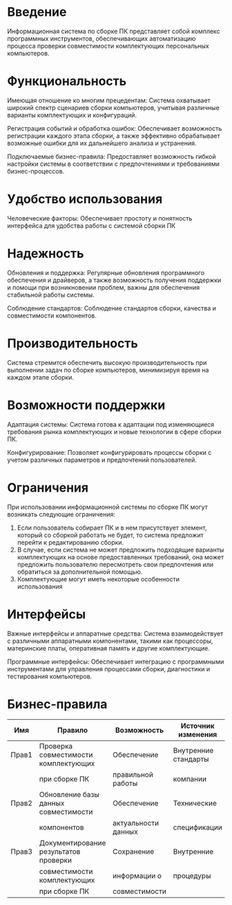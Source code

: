 # Введение

Информационная система по сборке ПК представляет собой комплекс программных инструментов, обеспечивающих автоматизацию процесса проверки совместимости комплектующих персональных компьютеров.

# Функциональность

Имеющая отношение ко многим прецедентам: Система охватывает широкий спектр сценариев сборки компьютеров, учитывая различные варианты комплектующих и конфигураций.

Регистрация событий и обработка ошибок: Обеспечивает возможность регистрации каждого этапа сборки, а также эффективно обрабатывает возможные ошибки для их дальнейшего анализа и устранения.

Подключаемые бизнес-правила: Предоставляет возможность гибкой настройки системы в соответствии с предпочтениями и требованиями бизнес-процессов.


# Удобство использования

Человеческие факторы: Обеспечивает простоту и понятность интерфейса для удобства работы с системой сборки ПК

# Надежность

Обновления и поддержка: Регулярные обновления программного обеспечения и драйверов, а также возможность получения поддержки и помощи при возникновении проблем, важны для обеспечения стабильной работы системы.

Соблюдение стандартов: Соблюдение стандартов сборки, качества и совместимости компонентов.

# Производительность

Система стремится обеспечить высокую производительность при выполнении задач по сборке компьютеров, минимизируя время на каждом этапе сборки.

# Возможности поддержки

Адаптация системы: Система готова к адаптации под изменяющиеся требования рынка комплектующих и новые технологии в сфере сборки ПК.

Конфигурирование: Позволяет конфигурировать процессы сборки с учетом различных параметров и предпочтений пользователей.

# Ограничения

При использовании информационной системы по сборке ПК могут возникать следующие ограничения:
1. Если пользователь собирает ПК и в нем присутствует элемент, который со сборкой работать не будет, то система предложит перейти к редактированию сборки.
2. В случае, если система не может предложить подходящие варианты комплектующих на основе предоставленных требований, она может предложить пользователю пересмотреть свои предпочтения или обратиться за дополнительной помощью.
3. Комплектующие могут иметь некоторые особенности использования

# Интерфейсы

Важные интерфейсы и аппаратные средства: Система взаимодействует с различными аппаратными компонентами, такими как процессоры, материнские платы, оперативная память и другие комплектующие.

Программные интерфейсы: Обеспечивает интеграцию с программными инструментами для управления процессами сборки, диагностики и тестирования компьютеров.
# Бизнес-правила

| Имя   | Правило                                  | Возможность           | Источник изменения   |
|-------|------------------------------------------|-----------------------|-----------------------|
| Прав1 | Проверка совместимости комплектующих     | Обеспечение           | Внутренние стандарты |
|       | при сборке ПК                            | правильной работы     | компании              |
| Прав2 | Обновление базы данных совместимости      | Обеспечение           | Технические           |
|       | компонентов                              | актуальности данных   | спецификации          |
| Прав3 | Документирование результатов проверки     | Сохранение            | Внутренние            |
|       | совместимости комплектующих              | информации о          | процедуры             |
|       | при сборке ПК                            | совместимости         |                       |



